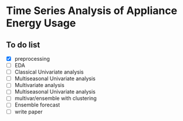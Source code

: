 # Time Series Analysis of Appliance Energy Usage

## To do list

- [x] preprocessing
- [ ] EDA
- [ ] Classical Univariate analysis
- [ ] Multiseasonal Univariate analysis 
- [ ] Multivariate analysis
- [ ] Multiseasonal Univariate analysis
- [ ] multivar/ensemble with clustering
- [ ] Ensemble forecast
- [ ] write paper
